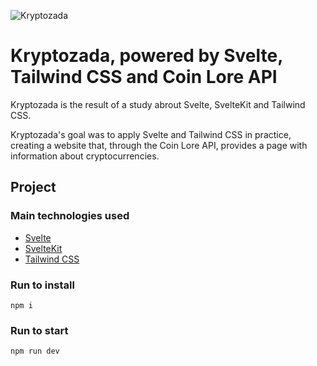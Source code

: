 ![Kryptozada](https://i.imgur.com/4bNJG7V.png "Kryptozada")

# Kryptozada, powered by Svelte, Tailwind CSS and Coin Lore API
Kryptozada is the result of a study abrout Svelte, SvelteKit and Tailwind CSS.

Kryptozada's goal was to apply Svelte and Tailwind CSS in practice, creating a website that, through the Coin Lore API, provides a page with information about cryptocurrencies.

## Project

### Main technologies used

 - [Svelte](https://svelte.dev/)
 - [SvelteKit](https://kit.svelte.dev/)
 - [Tailwind CSS](https://tailwindcss.com/)

### Run to install
```
npm i 
```


### Run to start
```
npm run dev
```